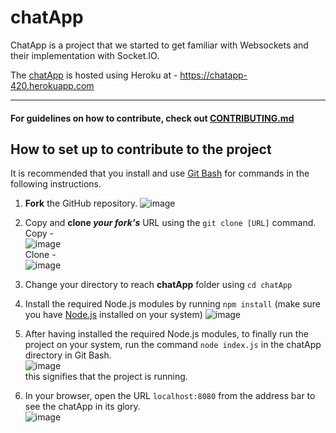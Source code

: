 # chatApp

ChatApp is a project that we started to get familiar with Websockets and their implementation with Socket.IO.

The [chatApp](https://chatapp-420.herokuapp.com) is hosted using Heroku at - https://chatapp-420.herokuapp.com

---

#### For guidelines on how to contribute, check out [CONTRIBUTING.md](https://github.com/osBins/chatApp/blob/main/CONTRIBUTING.md) 

## How to set up to contribute to the project
It is recommended that you install and use [Git Bash](https://git-scm.com/downloads) for commands in the following instructions.

1. **Fork** the GitHub repository.
   ![image](https://user-images.githubusercontent.com/70942982/143769515-719cdb62-3b85-4d55-8577-ca6a5cdbc4bb.png)

2. Copy and **clone *your fork's*** URL using the `git clone [URL]` command. <br/>
   Copy - <br/>
   ![image](https://user-images.githubusercontent.com/70942982/143769547-9c69be81-e449-4c95-b3ac-2adea2ea7ea1.png) <br/>
   Clone - <br/>
   ![image](https://user-images.githubusercontent.com/70942982/143769592-3bdf78ab-aa1a-4f78-91e7-8e0e728d85c9.png)

3. Change your directory to reach **chatApp** folder using `cd chatApp`

4. Install the required Node.js modules by running `npm install`
   (make sure you have [Node.js](https://nodejs.org/en/download/) installed on your system)
   ![image](https://user-images.githubusercontent.com/70942982/143769635-a7dc31c9-6681-4032-b181-1045330d149e.png)

5. After having installed the required Node.js modules, to finally run the project on your system, run the command `node index.js` in the chatApp directory in Git Bash. <br/>
   ![image](https://user-images.githubusercontent.com/70942982/143769651-2bff8683-c972-4423-9082-15bf16b7ae75.png) <br/>
   this signifies that the project is running.

6. In your browser, open the URL `localhost:8080` from the address bar to see the chatApp in its glory. <br/>
   ![image](https://user-images.githubusercontent.com/70942982/143769693-7ec927e2-31ac-493d-86e9-1dd3209e83f7.png)

